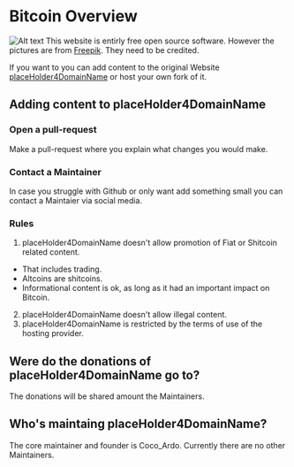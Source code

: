 # Bitcoin Overview
![Alt text](pages/img.png?raw=true "BTCLOGO1")
This website is entirly free open source software. However the pictures are from [Freepik](https://www.freepik.com/). They need to be credited.

If you want to you can add content to the original Website [placeHolder4DomainName](https://www.placeHolder4DomainName) or host your own fork of it.

## Adding content to placeHolder4DomainName
### Open a pull-request
Make a pull-request where you explain what changes you would make.
### Contact a Maintainer
In case you struggle with Github or only want add something small you can contact a Maintaier via social media.
### Rules
1. placeHolder4DomainName doesn't allow promotion of Fiat or Shitcoin related content.
* That includes trading.
* Altcoins are shitcoins.
* Informational content is ok, as long as it had an important impact on Bitcoin.
2. placeHolder4DomainName doesn't allow illegal content.
3. placeHolder4DomainName is restricted by the terms of use of the hosting provider.

## Were do the donations of placeHolder4DomainName go to?
The donations will be shared amount the Maintainers.

## Who's maintaing placeHolder4DomainName?
The core maintainer and founder is Coco_Ardo.
Currently there are no other Maintainers.
